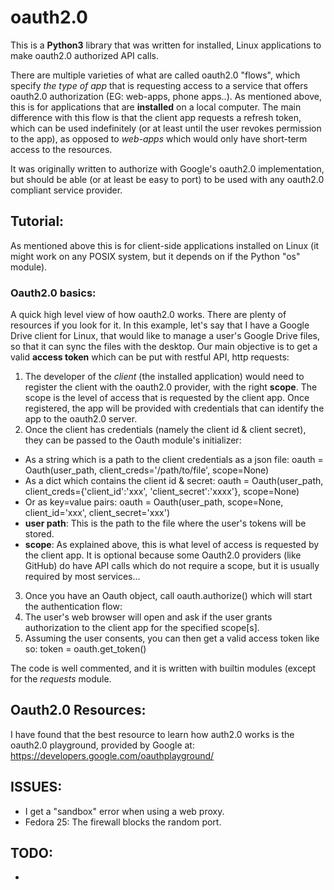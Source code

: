 # oauth2.0

This is a __Python3__ library that was written for installed, Linux applications to make oauth2.0 authorized API calls.

There are multiple varieties of what are called oauth2.0 "flows", which specify _the type of app_ that is requesting access to a service that offers oauth2.0 authorization (EG: web-apps, phone apps..). As mentioned above, this is for applications that are __installed__ on a local computer. The main difference with this flow is that the client app requests a refresh token, which can be used indefinitely (or at least until the user revokes permission to the app), as opposed to _web-apps_ which would only have short-term access to the resources.

It was originally written to authorize with Google's oauth2.0 implementation, but should be able (or at least be easy to port) to be used with any oauth2.0 compliant service provider.

## Tutorial:
As mentioned above this is for client-side applications installed on Linux (it might work on any POSIX system, but it depends on if the Python "os" module).

### Oauth2.0 basics:
A quick high level view of how oauth2.0 works. There are plenty of resources if you look for it. In this example, let's say that I have a Google Drive client for Linux, that would like to manage a user's Google Drive files, so that it can sync the files with the desktop.
Our main objective is to get a valid __access token__ which can be put with restful API, http requests:

1. The developer of the _client_ (the installed application) would need to register the client with the oauth2.0 provider, with the right __scope__. The scope is the level of access that is requested by the client app. Once registered, the app will be provided with credentials that can identify the app to the oauth2.0 server.
2. Once the client has credentials (namely the client id & client secret), they can be passed to the Oauth module's initializer:
  * As a string which is a path to the client credentials as a json file:
    oauth = Oauth(user_path, client_creds='/path/to/file', scope=None)
  * As a dict which contains the client id & secret:
    oauth = Oauth(user_path, client_creds={'client_id':'xxx', 'client_secret':'xxxx'}, scope=None)
  * Or as key=value pairs:
    oauth = Oauth(user_path, scope=None, client_id='xxx', client_secret='xxx')
  * __user path__: This is the path to the file where the user's tokens will be stored.
  * __scope__: As explained above, this is what level of access is requested by the client app. It is optional because some Oauth2.0 providers (like GitHub) do have API calls which do not require a scope, but it is usually required by most services...
3. Once you have an Oauth object, call oauth.authorize() which will start the authentication flow:
  1. The user's web browser will open and ask if the user grants authorization to the client app for the specified scope[s].
  2. Assuming the user consents, you can then get a valid access token like so:
    token = oauth.get_token()

The code is well commented, and it is written with builtin modules (except for the *requests* module.

## Oauth2.0 Resources:
I have found that the best resource to learn how auth2.0 works is the oauth2.0 playground, provided by Google at: 
    https://developers.google.com/oauthplayground/

## ISSUES:
- I get a "sandbox" error when using a web proxy.
- Fedora 25: The firewall blocks the random port.

## TODO:
- 


